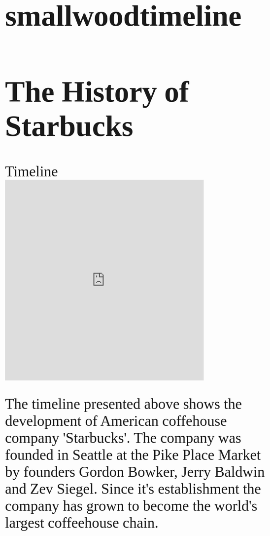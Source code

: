 # smallwoodtimeline

<!DOCTYPE html>
<html>
<head>
	   <link rel="stylesheet"
          href="https://fonts.googleapis.com/css?family=Tangerine">
    <style>
      body {
        font-family: 'Tangerine', serif;
        font-size: 48px;
      }
    </style>
<title>The History of Starbucks Coffee</title>
</head>
<body>
	<h1>The History of Starbucks</h1>
 <div>Timeline</div>
 <iframe src='https://cdn.knightlab.com/libs/timeline3/latest/embed/index.html?source=1Tu7mAnOPAsx_PS50JJKh7IfCGOZ6YfBLVyw6AIwRkK0&font=Default&lang=en&initial_zoom=2&height=650' width='75%' height='650' webkitallowfullscreen mozallowfullscreen allowfullscreen frameborder='0'></iframe>
<p>The timeline presented above shows the development of American coffehouse company 'Starbucks'. The company was founded in Seattle at the Pike Place Market by founders Gordon Bowker, Jerry Baldwin and Zev Siegel. Since it's establishment the company has grown to become the world's largest coffeehouse chain.</p>

</body>
</html>
